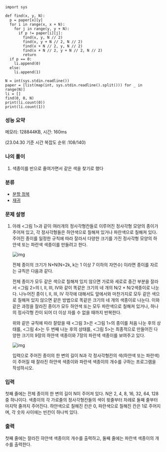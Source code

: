 ```
import sys

def find(x, y, N):
  p = paper[x][y]
  for i in range(x, x + N):
    for j in range(y, y + N):
      if p != paper[i][j]:
        find(x, y, N // 2)
        find(x, y + N // 2, N // 2)
        find(x + N // 2, y, N // 2)
        find(x + N // 2, y + N // 2, N // 2)
        return
  if p == 0:
    li.append(0)
  else:
    li.append(1)

N = int(sys.stdin.readline())
paper = [list(map(int, sys.stdin.readline().split())) for _ in range(N)]
li = []
find(0, 0, N)
print(li.count(0))
print(li.count(1))
```

### 성능 요약

메모리:   128844KB, 시간: 160ms 

(23.04.30 기준 시간 복잡도 순위 :108/140)



### 나의 풀이

1. 색종이를 반으로 줄여가면서 같은 색을 찾기로 했다


### 분류

- [분할 정복](https://www.acmicpc.net/problem/tag/24)
- [재귀](https://www.acmicpc.net/problem/tag/62)

### 문제 설명

1. 아래 <그림 1>과 같이 여러개의 정사각형칸들로 이루어진 정사각형 모양의 종이가 주어져 있고, 각 정사각형들은 하얀색으로 칠해져 있거나 파란색으로 칠해져 있다. 주어진 종이를 일정한 규칙에 따라 잘라서 다양한 크기를 가진 정사각형 모양의 하얀색 또는 파란색 색종이를 만들려고 한다.

   ![img](https://www.acmicpc.net/upload/images/bwxBxc7ghGOedQfiT3p94KYj1y9aLR.png)

   전체 종이의 크기가 N×N(N=2k, k는 1 이상 7 이하의 자연수) 이라면 종이를 자르는 규칙은 다음과 같다.

   전체 종이가 모두 같은 색으로 칠해져 있지 않으면 가로와 세로로 중간 부분을 잘라서 <그림 2>의 I, II, III, IV와 같이 똑같은 크기의 네 개의 N/2 × N/2색종이로 나눈다. 나누어진 종이 I, II, III, IV 각각에 대해서도 앞에서와 마찬가지로 모두 같은 색으로 칠해져 있지 않으면 같은 방법으로 똑같은 크기의 네 개의 색종이로 나눈다. 이와 같은 과정을 잘라진 종이가 모두 하얀색 또는 모두 파란색으로 칠해져 있거나, 하나의 정사각형 칸이 되어 더 이상 자를 수 없을 때까지 반복한다.

   위와 같은 규칙에 따라 잘랐을 때 <그림 3>은 <그림 1>의 종이를 처음 나눈 후의 상태를, <그림 4>는 두 번째 나눈 후의 상태를, <그림 5>는 최종적으로 만들어진 다양한 크기의 9장의 하얀색 색종이와 7장의 파란색 색종이를 보여주고 있다.

   ![img](https://www.acmicpc.net/upload/images/VHJpKWQDv.png)

   입력으로 주어진 종이의 한 변의 길이 N과 각 정사각형칸의 색(하얀색 또는 파란색)이 주어질 때 잘라진 하얀색 색종이와 파란색 색종이의 개수를 구하는 프로그램을 작성하시오.

### 입력

첫째 줄에는 전체 종이의 한 변의 길이 N이 주어져 있다. N은 2, 4, 8, 16, 32, 64, 128 중 하나이다. 색종이의 각 가로줄의 정사각형칸들의 색이 윗줄부터 차례로 둘째 줄부터 마지막 줄까지 주어진다. 하얀색으로 칠해진 칸은 0, 파란색으로 칠해진 칸은 1로 주어지며, 각 숫자 사이에는 빈칸이 하나씩 있다.

### 출력

첫째 줄에는 잘라진 햐얀색 색종이의 개수를 출력하고, 둘째 줄에는 파란색 색종이의 개수를 출력한다.